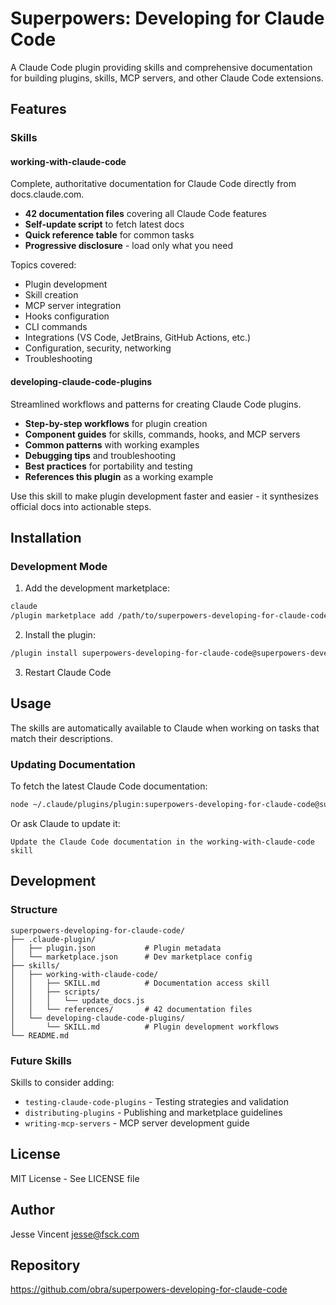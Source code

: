 # Superpowers: Developing for Claude Code

A Claude Code plugin providing skills and comprehensive documentation for building plugins, skills, MCP servers, and other Claude Code extensions.

## Features

### Skills

#### working-with-claude-code
Complete, authoritative documentation for Claude Code directly from docs.claude.com.

- **42 documentation files** covering all Claude Code features
- **Self-update script** to fetch latest docs
- **Quick reference table** for common tasks
- **Progressive disclosure** - load only what you need

Topics covered:
- Plugin development
- Skill creation
- MCP server integration
- Hooks configuration
- CLI commands
- Integrations (VS Code, JetBrains, GitHub Actions, etc.)
- Configuration, security, networking
- Troubleshooting

#### developing-claude-code-plugins
Streamlined workflows and patterns for creating Claude Code plugins.

- **Step-by-step workflows** for plugin creation
- **Component guides** for skills, commands, hooks, and MCP servers
- **Common patterns** with working examples
- **Debugging tips** and troubleshooting
- **Best practices** for portability and testing
- **References this plugin** as a working example

Use this skill to make plugin development faster and easier - it synthesizes official docs into actionable steps.

## Installation

### Development Mode

1. Add the development marketplace:
```bash
claude
/plugin marketplace add /path/to/superpowers-developing-for-claude-code
```

2. Install the plugin:
```bash
/plugin install superpowers-developing-for-claude-code@superpowers-developing-for-claude-code-dev
```

3. Restart Claude Code

## Usage

The skills are automatically available to Claude when working on tasks that match their descriptions.

### Updating Documentation

To fetch the latest Claude Code documentation:

```bash
node ~/.claude/plugins/plugin:superpowers-developing-for-claude-code@superpowers-developing-for-claude-code-dev/skills/working-with-claude-code/scripts/update_docs.js
```

Or ask Claude to update it:
```
Update the Claude Code documentation in the working-with-claude-code skill
```

## Development

### Structure

```
superpowers-developing-for-claude-code/
├── .claude-plugin/
│   ├── plugin.json           # Plugin metadata
│   └── marketplace.json      # Dev marketplace config
├── skills/
│   ├── working-with-claude-code/
│   │   ├── SKILL.md          # Documentation access skill
│   │   ├── scripts/
│   │   │   └── update_docs.js
│   │   └── references/       # 42 documentation files
│   └── developing-claude-code-plugins/
│       └── SKILL.md          # Plugin development workflows
└── README.md
```

### Future Skills

Skills to consider adding:
- `testing-claude-code-plugins` - Testing strategies and validation
- `distributing-plugins` - Publishing and marketplace guidelines
- `writing-mcp-servers` - MCP server development guide

## License

MIT License - See LICENSE file

## Author

Jesse Vincent <jesse@fsck.com>

## Repository

https://github.com/obra/superpowers-developing-for-claude-code
